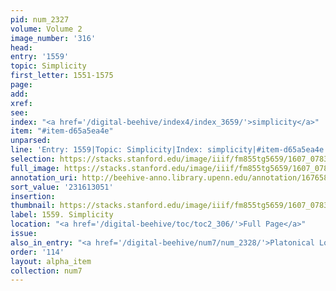 ```yaml
---
pid: num_2327
volume: Volume 2
image_number: '316'
head:
entry: '1559'
topic: Simplicity
first_letter: 1551-1575
page:
add:
xref:
see:
index: "<a href='/digital-beehive/index4/index_3659/'>simplicity</a>"
item: "#item-d65a5ea4e"
unparsed:
line: 'Entry: 1559|Topic: Simplicity|Index: simplicity|#item-d65a5ea4e'
selection: https://stacks.stanford.edu/image/iiif/fm855tg5659/1607_0783/942,3051,2768,440/full/0/default.jpg
full_image: https://stacks.stanford.edu/image/iiif/fm855tg5659/1607_0783/full/full/0/default.jpg
annotation_uri: http://beehive-anno.library.upenn.edu/annotation/1676582444245
sort_value: '231613051'
insertion:
thumbnail: https://stacks.stanford.edu/image/iiif/fm855tg5659/1607_0783/942,3051,600,180/250,/0/default.jpg
label: 1559. Simplicity
location: "<a href='/digital-beehive/toc/toc2_306/'>Full Page</a>"
issue:
also_in_entry: "<a href='/digital-beehive/num7/num_2328/'>Platonical Love</a>"
order: '114'
layout: alpha_item
collection: num7
---
```

